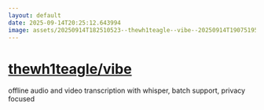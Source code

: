 ```yaml
---
layout: default
date: 2025-09-14T20:25:12.643994
image: assets/20250914T182510523--thewh1teagle--vibe--20250914T190751953--cropped.png
---
```


# [thewh1teagle/vibe](https://github.com/thewh1teagle/vibe)

offline audio and video transcription with whisper, batch support, privacy focused
